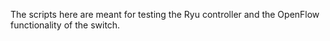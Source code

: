 The scripts here are meant for testing the Ryu controller and the OpenFlow functionality of the switch.  
